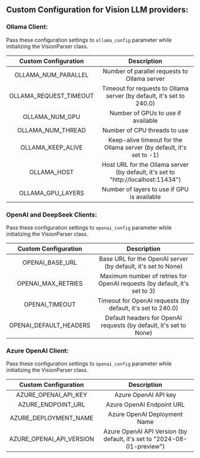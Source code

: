 ## Custom Configuration for Vision LLM providers:

### Ollama Client:

Pass these configuration settings to `ollama_config` parameter while initializing the VisionParser class.

| **Custom Configuration** | **Description** |
|:---------:|:-----------:|
| OLLAMA_NUM_PARALLEL | Number of parallel requests to Ollama server |
| OLLAMA_REQUEST_TIMEOUT | Timeout for requests to Ollama server (by default, it's set to 240.0) |
| OLLAMA_NUM_GPU | Number of GPUs to use if available |
| OLLAMA_NUM_THREAD | Number of CPU threads to use |
| OLLAMA_KEEP_ALIVE | Keep-alive timeout for the Ollama server (by default, it's set to -1) |
| OLLAMA_HOST | Host URL for the Ollama server (by default, it's set to "http://localhost:11434") |
| OLLAMA_GPU_LAYERS | Number of layers to use if GPU is available |


### OpenAI and DeepSeek Clients:

Pass these configuration settings to `openai_config` parameter while initializing the VisionParser class.

| **Custom Configuration** | **Description** |
|:---------:|:-----------:|
| OPENAI_BASE_URL | Base URL for the OpenAI server (by default, it's set to None) |
| OPENAI_MAX_RETRIES | Maximum number of retries for OpenAI requests (by default, it's set to 3) |
| OPENAI_TIMEOUT | Timeout for OpenAI requests (by default, it's set to 240.0) |
| OPENAI_DEFAULT_HEADERS | Default headers for OpenAI requests (by default, it's set to None) |


### Azure OpenAI Client:

Pass these configuration settings to `openai_config` parameter while initializing the VisionParser class.

| **Custom Configuration** | **Description** |
|:---------:|:-----------:|
| AZURE_OPENAI_API_KEY | Azure OpenAI API key |
| AZURE_ENDPOINT_URL | Azure OpenAI Endpoint URL |
| AZURE_DEPLOYMENT_NAME | Azure OpenAI Deployment Name |
| AZURE_OPENAI_API_VERSION | Azure OpenAI API Version (by default, it's set to "2024-08-01-preview") |
